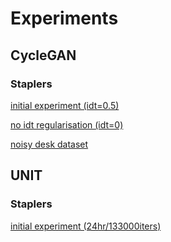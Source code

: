 # Experiments
## CycleGAN
### Staplers
[initial experiment (idt=0.5)](https://crowstar.github.io/results/staplers_cyclegan/train_latest/index.html)

[no idt regularisation (idt=0)](https://crowstar.github.io/results/no_idt_cyclegan/train_latest/index.html)

[noisy desk dataset](https://crowstar.github.io/results/desk_stapler_cyclegan/train_latest/index.html)

## UNIT
### Staplers
[initial experiment (24hr/133000iters)](https://crowstar.github.io/results/staplers_unit/test_latest/index.html)
